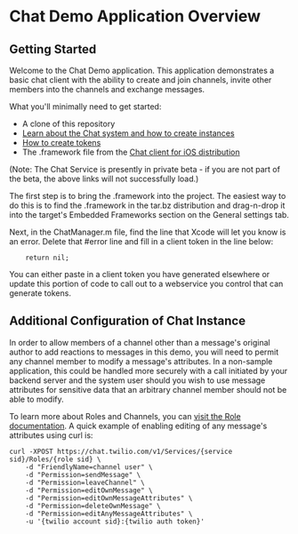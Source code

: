 # Chat Demo Application Overview

## Getting Started

Welcome to the Chat Demo application.  This application demonstrates a basic chat client with the ability to create and join channels, invite other members into the channels and exchange messages.

What you'll minimally need to get started:

- A clone of this repository
- [Learn about the Chat system and how to create instances](https://www.twilio.com/docs/api/chat/guides/chat-fundamentals)
- [How to create tokens](https://www.twilio.com/docs/api/chat/guides/create-tokens)
- The .framework file from the [Chat client for iOS distribution](https://www.twilio.com/docs/api/chat/sdks)

(Note: The Chat Service is presently in private beta - if you are not part of the beta, the above links will not successfully load.)

The first step is to bring the .framework into the project.  The easiest way to do this is to find the .framework in the tar.bz distribution and drag-n-drop it into the target's Embedded Frameworks section on the General settings tab.

Next, in the ChatManager.m file, find the line that Xcode will let you know is an error.  Delete that #error line and fill in a client token in the line below:

        return nil;

You can either paste in a client token you have generated elsewhere or update this portion of code to call out to a webservice you control that can generate tokens.

## Additional Configuration of Chat Instance

In order to allow members of a channel other than a message's original author to add reactions to messages in this demo, you will need to permit any channel member to modify a message's attributes.  In a non-sample application, this could be handled more securely with a call initiated by your backend server and the system user should you wish to use message attributes for sensitive data that an arbitrary channel member should not be able to modify.

To learn more about Roles and Channels, you can [visit the Role documentation](https://www.twilio.com/docs/api/chat/rest/roles#action-update).  A quick example of enabling editing of any message's attributes using curl is:

    curl -XPOST https://chat.twilio.com/v1/Services/{service sid}/Roles/{role sid} \
        -d "FriendlyName=channel user" \ 
        -d "Permission=sendMessage" \ 
        -d "Permission=leaveChannel" \ 
        -d "Permission=editOwnMessage" \ 
        -d "Permission=editOwnMessageAttributes" \ 
        -d "Permission=deleteOwnMessage" \ 
        -d "Permission=editAnyMessageAttributes" \ 
        -u '{twilio account sid}:{twilio auth token}'
